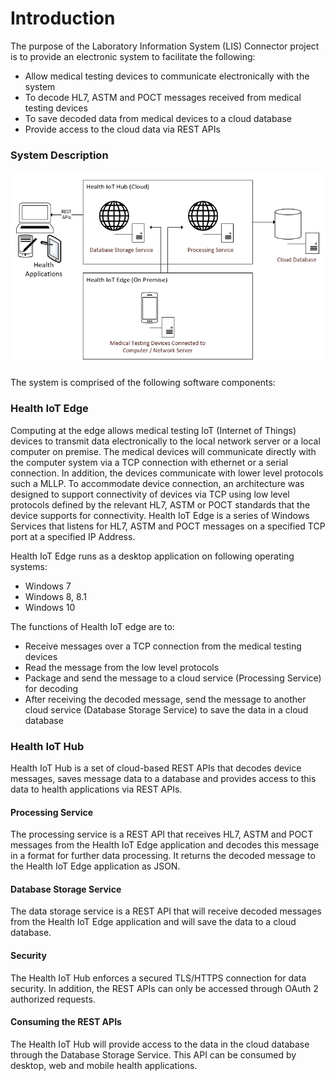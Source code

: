 # Introduction

The purpose of the Laboratory Information System \(LIS\) Connector project is to provide an electronic system to facilitate the following:

* Allow medical testing devices to communicate electronically with the system
* To decode HL7, ASTM and POCT messages received from medical testing devices
* To save decoded data from medical devices to a cloud database
* Provide access to the cloud data via REST APIs

### System Description

![](.gitbook/assets/system.PNG)

The system is comprised of the following software components:

### Health IoT Edge

Computing at the edge allows medical testing IoT \(Internet of Things\) devices to transmit data electronically to the local network server or a local computer on premise. The medical devices will communicate directly with the computer system via a TCP connection with ethernet or a serial connection. In addition, the devices communicate with lower level protocols such a MLLP. To accommodate device connection, an architecture was designed to support connectivity of devices via TCP using low level protocols defined by the relevant HL7, ASTM or POCT standards that the device supports for connectivity. Health IoT Edge is a series of Windows Services that listens for HL7, ASTM and POCT messages on a specified TCP port at a specified IP Address.

 Health IoT Edge runs as a desktop application on following operating systems:

* Windows 7
* Windows 8, 8.1
* Windows 10

The functions of Health IoT edge are to:

* Receive messages over a TCP connection from the medical testing devices
* Read the message from the low level protocols
* Package and send the message to a cloud service \(Processing Service\) for decoding
* After receiving the decoded message, send the message to another cloud service \(Database Storage Service\) to save the data in a cloud database

### **Health IoT Hub**

Health IoT Hub is a set of cloud-based REST APIs that decodes device messages, saves message data to a database and provides access to this data to health applications via REST APIs.

#### **Processing Service**

The processing service is a REST API that receives HL7, ASTM and POCT messages from the Health IoT Edge application and decodes this message in a format for further data processing. It returns the decoded message to the Health IoT Edge application as JSON.

#### **Database Storage Service**

The data storage service is a REST API that will receive decoded messages from the Health IoT Edge application and will save the data to a cloud database.

#### Security

The Health IoT Hub enforces a secured TLS/HTTPS connection for data security. In addition, the REST APIs can only be accessed through OAuth 2 authorized requests.

#### Consuming the REST APIs

The Health IoT Hub will provide access to the data in the cloud database through the Database Storage Service. This API can be consumed by desktop, web and mobile health applications.



